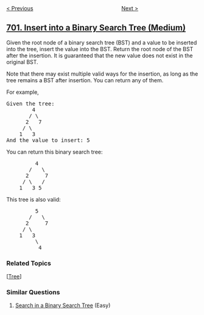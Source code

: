 <!--|This file generated by command(leetcode description); DO NOT EDIT.    |-->
<!--+----------------------------------------------------------------------+-->
<!--|@author    openset <openset.wang@gmail.com>                           |-->
<!--|@link      https://github.com/openset                                 |-->
<!--|@home      https://github.com/tonymontaro/leetcode-hints                        |-->
<!--+----------------------------------------------------------------------+-->

[< Previous](https://github.com/tonymontaro/leetcode-hints/tree/master/problems/search-in-a-binary-search-tree "Search in a Binary Search Tree")
　　　　　　　　　　　　　　　　
[Next >](https://github.com/tonymontaro/leetcode-hints/tree/master/problems/search-in-a-sorted-array-of-unknown-size "Search in a Sorted Array of Unknown Size")

## [701. Insert into a Binary Search Tree (Medium)](https://leetcode.com/problems/insert-into-a-binary-search-tree "二叉搜索树中的插入操作")

<p>Given the root node of a binary search tree (BST) and a value to be inserted into the tree,&nbsp;insert the value into the BST. Return the root node of the BST after the insertion. It is guaranteed that the new value does not exist in the original BST.</p>

<p>Note that there may exist&nbsp;multiple valid ways for the&nbsp;insertion, as long as the tree remains a BST after insertion. You can return any of them.</p>

<p>For example,&nbsp;</p>

<pre>
Given the tree:
        4
       / \
      2   7
     / \
    1   3
And the value to insert: 5
</pre>

<p>You can return this binary search tree:</p>

<pre>
         4
       /   \
      2     7
     / \   /
    1   3 5
</pre>

<p>This tree is also valid:</p>

<pre>
         5
       /   \
      2     7
     / \   
    1   3
         \
          4
</pre>

### Related Topics
  [[Tree](https://github.com/tonymontaro/leetcode-hints/tree/master/tag/tree/README.md)]

### Similar Questions
  1. [Search in a Binary Search Tree](https://github.com/tonymontaro/leetcode-hints/tree/master/problems/search-in-a-binary-search-tree) (Easy)
